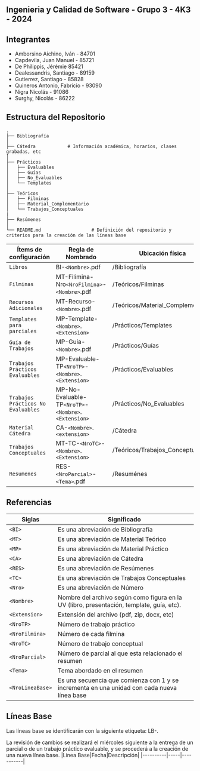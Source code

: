 ## Ingenieria y Calidad de Software - Grupo 3 - 4K3 - 2024

## Integrantes

- Amborsino Aichino, Iván - 84701
- Capdevila, Juan Manuel - 85721
- De Philippis, Jérémie 85421
- Dealessandris, Santiago - 89159
- Gutierrez, Santiago - 85828
- Quineros Antonio, Fabricio - 93090
- Nigra Nicolás - 91086
- Surghy, Nicolás - 86222

## Estructura del Repositorio

    .
    ├── Bibliografía
    │
    ├── Cátedra            # Información académica, horarios, clases grabadas, etc
    │
    ├── Prácticos
    │   ├── Evaluables
    │   ├── Guías
    │   ├── No_Evaluables
    │   └── Templates
    │
    ├── Teóricos
    │   ├── Filminas
    │   ├── Material_Complementario
    │   └── Trabajos_Conceptuales
    |
    ├── Resúmenes
    │
    └── README.md                   # Definición del repositorio y criterios para la creación de las líneas base

| Ítems de configuración             | Regla de Nombrado                                    | Ubicación física                  |
| ---------------------------------- | ---------------------------------------------------- | --------------------------------- |
| `Libros`                           | BI-`<Nombre>`.pdf                                    | /Bibliografía                     |
| `Filminas`                         | MT-Filimina-Nro`<NroFilmina>`-`<Nombre>`.pdf         | /Teóricos/Filminas                |
| `Recursos Adicionales`             | MT-Recurso-`<Nombre>`.pdf                            | /Teóricos/Material_Complementario |
| `Templates para parciales`         | MP-Template-`<Nombre>`.`<Extension>`                 | /Prácticos/Templates              |
| `Guía de Trabajos`                 | MP-Guia-`<Nombre>`.pdf                               | /Prácticos/Guías                  |
| `Trabajos Prácticos Evaluables`    | MP-Evaluable-TP`<NroTP>`-`<Nombre>`.`<Extension>`    | /Prácticos/Evaluables             |
| `Trabajos Prácticos No Evaluables` | MP-No-Evaluable-TP`<NroTP>`-`<Nombre>`.`<Extension>` | /Prácticos/No_Evaluables          |
| `Material Cátedra`                 | CA-`<Nombre>`.`<extension>`                          | /Cátedra                          |
| `Trabajos Conceptuales`            | MT-TC-`<NroTC>`-`<Nombre>`.`<Extension>`             | /Teóricos/Trabajos_Conceptuales   |
| `Resumenes`                        | RES-`<NroParcial>`-`<Tema>`.pdf                      | /Resuménes                        |

## Referencias

| Siglas           | Significado                                                                                 |
| ---------------- | ------------------------------------------------------------------------------------------- |
| `<BI>`           | Es una abreviación de Bibliografía                                                          |
| `<MT>`           | Es una abreviación de Material Teórico                                                      |
| `<MP>`           | Es una abreviación de Material Práctico                                                     |
| `<CA>`           | Es una abreviación de Cátedra                                                               |
| `<RES>`          | Es una abreviación de Resúmenes                                                             |
| `<TC>`           | Es una abreviación de Trabajos Conceptuales                                                 |
| `<Nro>`          | Es una abreviación de Número                                                                |
| `<Nombre>`       | Nombre del archivo según como figura en la UV (libro, presentación, template, guía, etc).   |
| `<Extension>`    | Extensión del archivo (pdf, zip, docx, etc)                                                 |
| `<NroTP>`        | Número de trabajo práctico                                                                  |
| `<NroFilmina>`   | Número de cada filmina                                                                      |
| `<NroTC>`        | Número de trabajo conceptual                                                                |
| `<NroParcial>`   | Número de parcial al que esta relacionado el resumen                                        |
| `<Tema>`         | Tema abordado en el resumen                                                                 |
| `<NroLineaBase>` | Es una secuencia que comienza con 1 y se incrementa en una unidad con cada nueva línea base |

## Líneas Base

Las líneas base se identificarán con la siguiente etiqueta: LB-<NroLineaBase>.

La revisión de cambios se realizará el miércoles siguiente a la entrega de un parcial o de un trabajo práctico evaluable, y se procederá a la creación de una nueva línea base.
|Línea Base|Fecha|Descripción|
|----------|-----|-----------|

```

```
